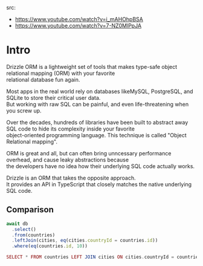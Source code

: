 src:
- https://www.youtube.com/watch?v=i_mAHOhpBSA
- https://www.youtube.com/watch?v=7-NZ0MlPpJA

# Intro

Drizzle ORM is a lightweight set of tools that makes type-safe object relational mapping (ORM) with your favorite  
relational database fun again.  

Most apps in the real world rely on databases likeMySQL, PostgreSQL, and SQLite to store their critical user data.  
But working with raw SQL can be painful, and even life-threatening when you screw up.  

Over the decades, hundreds of libraries have been built to abstract away SQL code to hide its complexity inside your favorite  
object-oriented programming language. This technique is called "Object Relational mapping".  

ORM is great and all, but can often bring unncessary performance overhead, and cause leaky abstractions because  
the developers have no idea how their underlying SQL code actually works.  

Drizzle is an ORM that takes the opposite approach.  
It provides an API in TypeScript that closely matches the native underlying SQL code.

## Comparison

```ts
await db
  .select()
  .from(countries)
  .leftJoin(cities, eq(cities.countryId = countries.id))
  .where(eq(countries.id, 10))
```

```php
SELECT * FROM countries LEFT JOIN cities ON cities.countryId = countries.id WHERE countries.id = 10;
```


